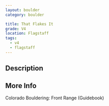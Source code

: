```yaml
---
layout: boulder
category: boulder

title: That Flakes It
grade: V4
location: Flagstaff
tags:
  - v4
  - flagstaff
---
```


## Description


## More Info
Colorado Bouldering: Front Range (Guidebook)
